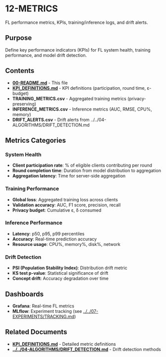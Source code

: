 # 12-METRICS

FL performance metrics, KPIs, training/inference logs, and drift alerts.

## Purpose

Define key performance indicators (KPIs) for FL system health, training performance, and model drift detection.

## Contents

- [**00-README.md**](00-README.md) - This file
- [**KPI_DEFINITIONS.md**](KPI_DEFINITIONS.md) - KPI definitions (participation, round time, ε-budget)
- **TRAINING_METRICS.csv** - Aggregated training metrics (privacy-preserving)
- **INFERENCE_METRICS.csv** - Inference metrics (AUC, RMSE, CPU%, memory)
- **DRIFT_ALERTS.csv** - Drift alerts from ../../04-ALGORITHMS/DRIFT_DETECTION.md

## Metrics Categories

### System Health

- **Client participation rate**: % of eligible clients contributing per round
- **Round completion time**: Duration from model distribution to aggregation
- **Aggregation latency**: Time for server-side aggregation

### Training Performance

- **Global loss**: Aggregated training loss across clients
- **Validation accuracy**: AUC, F1 score, precision, recall
- **Privacy budget**: Cumulative ε, δ consumed

### Inference Performance

- **Latency**: p50, p95, p99 percentiles
- **Accuracy**: Real-time prediction accuracy
- **Resource usage**: CPU%, memory%, disk%, network

### Drift Detection

- **PSI (Population Stability Index)**: Distribution drift metric
- **KS test p-value**: Statistical significance of drift
- **Concept drift**: Accuracy degradation over time

## Dashboards

- **Grafana**: Real-time FL metrics
- **MLflow**: Experiment tracking (see [../../07-EXPERIMENTS/TRACKING.md](../../07-EXPERIMENTS/TRACKING.md))

## Related Documents

- [**KPI_DEFINITIONS.md**](KPI_DEFINITIONS.md) - Detailed metric definitions
- [**../../04-ALGORITHMS/DRIFT_DETECTION.md**](../../04-ALGORITHMS/DRIFT_DETECTION.md) - Drift detection methods
